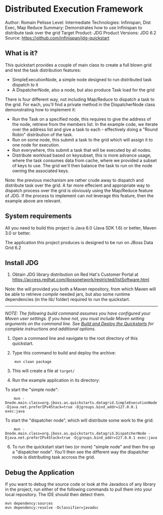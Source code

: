 Distributed Execution Framework
===============================
Author: Romain Pelisse
Level: Intermediate
Technologies: Infinispan, Dist Exec, Map Reduce
Summary: Demonstrates how to use Infinispan to distribute task over the grid
Target Product: JDG
Product Versions: JDG 6.2
Source: <https://github.com/infinispan/jdg-quickstart>

What is it?
-----------

This quickstart provides a couple of main class to create a full blown grid and test the task distribution features:

* SimpleExecutionNode, a simple node designed to run distributed task dispatch to it
* A DispatcherNode, also a node, but also produce Task load for the grid

There is four different way, not including Map/Reduce to dispatch a task to the grid. For each, you'll find a private method in the DispatcherNode class demonstrating how to implement it:

* Run the Task on a specified node, this requires to give the address of the node, retrieve from the members list. In the example code, we iterate over the address list and give a task to each - effectively doing a "Round Robin" distribution of the task.
* Run on some node, this submit a task to the grid which will assign it to one node for execution.
* Run everywhere, this submit a task that will be executed by all nodes.
* Distribute workload based on keysubset, this is more advance usage, where the task consumes data from cache, where we provided a subset of keys to use. The grid we'll then balance the task to run on the node owning the associated keys.

Note: the previous mechanism are rather crude away to dispatch and distribute task over the grid. A far more effecient and appropriate way to dispatch process over the grid is obviously using the Map/Reduce feature of JDG. If the process to implement can not leverage this feature, then the example above are relevant.

System requirements
-------------------

All you need to build this project is Java 6.0 (Java SDK 1.6) or better, Maven 3.0 or better.

The application this project produces is designed to be run on JBoss Data Grid 6.2

Install JDG
-----------

1. Obtain JDG library distribution on Red Hat's Customer Portal at https://access.redhat.com/jbossnetwork/restricted/listSoftware.html

Note: the will provided you both a Maven repository, from which Maven will be able to retrieve *compile* needed jars, but also some runtime dependencies (in the lib/ folder) required to run the quickstart.

----------------------------

_NOTE: The following build command assumes you have configured your Maven user settings. If you have not, you must include Maven setting arguments on the command line. See [Build and Deploy the Quickstarts](../../README.md#build-and-deploy-the-quickstarts) for complete instructions and additional options._

1. Open a command line and navigate to the root directory of this quickstart.
2. Type this command to build and deploy the archive:

        mvn clean package

4. This will create a file at `target/`

5. Run the example application in its directory:

To start the "simple node":

        mvn -Dnode.main.class=org.jboss.as.quickstarts.datagrid.SimpleExecutionNode -Djava.net.preferIPv4Stack=true -Djgroups.bind_addr=127.0.0.1 exec:java

To start the "dispatcher node", which will distribute some work to the grid:

        mvn -Dnode.main.class=org.jboss.as.quickstarts.datagrid.DispatcherNode -Djava.net.preferIPv4Stack=true -Djgroups.bind_addr=127.0.0.1 exec:java

6. To run the quickstart start two (or more) "simple node" and then fire up a "dispatcher node". You'll then see the different way the dispatcher node is distributing task accross the grid.

Debug the Application
---------------------

If you want to debug the source code or look at the Javadocs of any library in the project, run either of the following commands to pull them into your local repository. The IDE should then detect them.

    mvn dependency:sources
    mvn dependency:resolve -Dclassifier=javadoc
